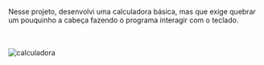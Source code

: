 Nesse projeto, desenvolvi uma calculadora básica, mas que exige quebrar um pouquinho a cabeça fazendo o programa interagir com o teclado.<br><br><br>

![calculadora](https://user-images.githubusercontent.com/84664930/142950511-6399ae21-d1d2-4b04-9960-c7f4839b9ee7.png)<br><br><br>

